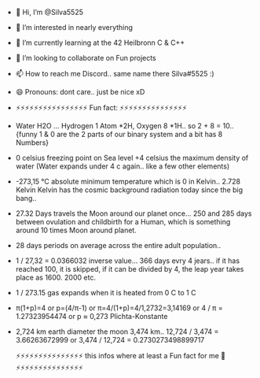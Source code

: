 - 👋 Hi, I’m @Silva5525
- 👀 I’m interested in nearly everything
- 🌱 I’m currently learning at the 42 Heilbronn C & C++
- 💞️ I’m looking to collaborate on Fun projects
- 📫 How to reach me  Discord.. same name there Silva#5525 :)
- 😄 Pronouns: dont care.. just be nice xD
- ⚡⚡⚡⚡⚡⚡⚡⚡⚡⚡⚡⚡⚡⚡⚡⚡                 Fun fact:                    ⚡⚡⚡⚡⚡⚡⚡⚡⚡⚡⚡⚡⚡⚡⚡
- Water H2O ... Hydrogen 1 Atom *2H, Oxygen 8 *1H.. so 2 + 8 = 10.. {funny 1 & 0 are the 2 parts of our binary system and a bit has 8 Numbers}
- 0 celsius freezing point on Sea level +4 celsius the maximum density of water (Water expands under 4 c again.. like a few other elements)
- -273,15 °C absolute minimum temperature which is 0 in Kelvin.. 2.728 Kelvin Kelvin has the cosmic background radiation today since the big bang..
- 27.32 Days travels the Moon around our planet once... 250 and 285 days between ovulation and childbirth for a Human, which is something around 10 times Moon around planet.
- 28 days periods on average across the entire adult population..
- 1 / 27,32 = 0.0366032 inverse value... 366 days evry 4 jears.. if it has reached 100, it is skipped, if it can be divided by 4, the leap year takes place as 1600. 2000 etc.
- 1 / 273.15 gas expands when it is heated from 0 C to 1 C
- π(1+p)=4  or  p=(4/π-1)  or  π=4/(1+p)=4/1,2732=3,14169 or 4 / π = 1.27323954474 or p ≈ 0,273 Plichta-Konstante
- 2,724 km earth diameter the moon 3,474 km.. 12,724 / 3,474 = 3.66263672999 or 3,474 / 12,724 = 0.2730273498899717
  
  ⚡⚡⚡⚡⚡⚡⚡⚡⚡⚡⚡⚡⚡⚡⚡ this infos where at least a Fun fact for me 🤯 ⚡⚡⚡⚡⚡⚡⚡⚡⚡⚡⚡⚡⚡⚡⚡
<!---
Silva5525/Silva5525 is a ✨ special ✨ repository because its `README.md` (this file) appears on your GitHub profile.
You can click the Preview link to take a look at your changes.
--->
